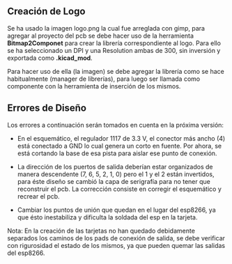## Creación de Logo ##

Se ha usado la imagen logo.png la cual fue arreglada con gimp, para agregar
al proyecto del pcb se debe hacer uso de la herramienta **Bitmap2Componet**
para crear la librería correspondiente al logo. Para ello se ha seleccionado
un DPI y una Resolution ambas de 300, sin inversión y exportada como 
**.kicad_mod**.

Para hacer uso de ella (la imagen) se debe agregar la librería como se hace
habitualmente (manager de librerías), para luego ser llamada como componente
con la herramienta de inserción de los mismos.

## Errores de Diseño ##

Los errores a continuación serán tomados en cuenta en la próxima versión:

* En el esquemático, el regulador 1117 de 3.3 V, el conector más ancho (4)
está conectado a GND lo cual genera un corto en fuente. Por ahora, se está
cortando la base de esa pista para aislar ese punto de conexión.

* La dirección de los puertos de salida deberían estar organizados de manera
descendente (7, 6, 5, 2, 1, 0) pero el 1 y el 2 están invertidos, para éste
diseño se cambió la capa de serigrafía para no tener que reconstruir el pcb.
La corrección consiste en corregir el esquemático y recrear el pcb.

* Cambiar los puntos de unión que quedan en el lugar del esp8266, ya que
ésto inestabiliza y dificulta la soldada del esp en la tarjeta.

Nota: En la creación de las tarjetas no han quedado debidamente separados
los caminos de los pads de conexión de salida, se debe verificar con 
rigurosidad el estado de los mismos, ya que pueden quemar las salidas del
esp8266.
